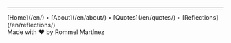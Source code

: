 
***
<div class="footer">

<div class="text-small">
[Home](/en/) • [About](/en/about/) • [Quotes](/en/quotes/) • [Reflections](/en/reflections/)
</div>

<div class="text-x-small">
Made with ❤️ by Rommel Martínez
</div>

</div>
